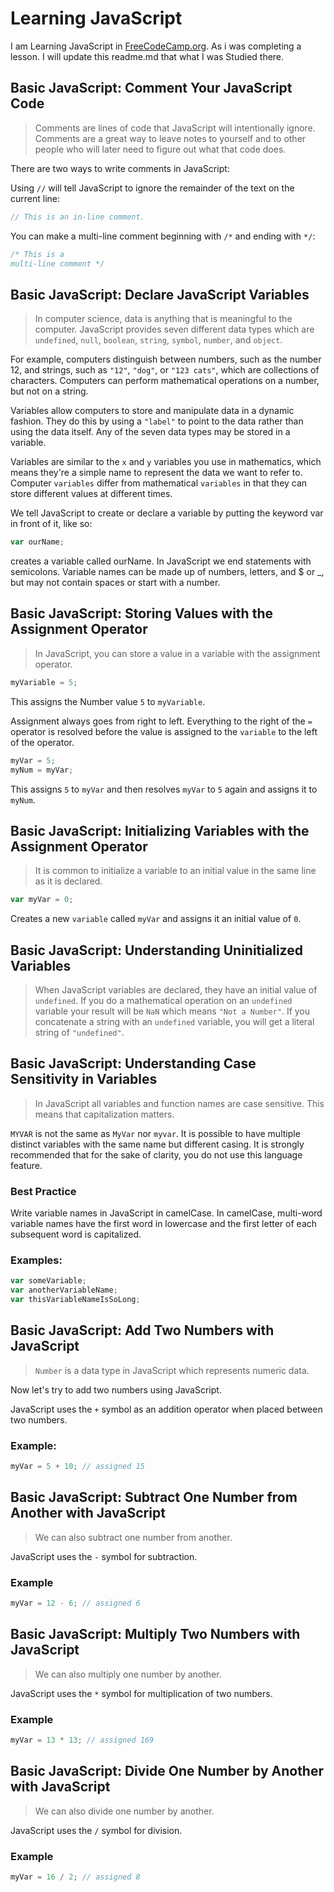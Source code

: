 # Learning JavaScript
I am Learning JavaScript in [FreeCodeCamp.org](https://freecodecamp.org). As i was completing a lesson. I will update this readme.md that what I was Studied there.

## Basic JavaScript: Comment Your JavaScript Code
> Comments are lines of code that JavaScript will intentionally ignore. Comments are a great way to leave notes to yourself and to other people who will later need to figure out what that code does.

There are two ways to write comments in JavaScript:

Using `//` will tell JavaScript to ignore the remainder of the text on the current line:

```js
// This is an in-line comment.
```

You can make a multi-line comment beginning with `/*` and ending with `*/`:

```js
/* This is a
multi-line comment */
```
## Basic JavaScript: Declare JavaScript Variables
> In computer science, data is anything that is meaningful to the computer. JavaScript provides seven different data types which are `undefined`, `null`, `boolean`, `string`, `symbol`, `number`, and `object`.

For example, computers distinguish between numbers, such as the number 12, and strings, such as `"12"`, `"dog"`, or `"123 cats"`, which are collections of characters. Computers can perform mathematical operations on a number, but not on a string.

Variables allow computers to store and manipulate data in a dynamic fashion. They do this by using a `"label"` to point to the data rather than using the data itself. Any of the seven data types may be stored in a variable.

Variables are similar to the `x` and `y` variables you use in mathematics, which means they're a simple name to represent the data we want to refer to. Computer `variables` differ from mathematical `variables` in that they can store different values at different times.

We tell JavaScript to create or declare a variable by putting the keyword var in front of it, like so:

```js
var ourName;
```

creates a variable called ourName. In JavaScript we end statements with semicolons. Variable names can be made up of numbers, letters, and $ or _, but may not contain spaces or start with a number.

## Basic JavaScript: Storing Values with the Assignment Operator
> In JavaScript, you can store a value in a variable with the assignment operator.
```js
myVariable = 5;
```
This assigns the Number value `5` to `myVariable`.

Assignment always goes from right to left. Everything to the right of the `=` operator is resolved before the value is assigned to the `variable` to the left of the operator.
```js
myVar = 5;
myNum = myVar;
```
This assigns `5` to `myVar` and then resolves `myVar` to `5` again and assigns it to `myNum`.

## Basic JavaScript: Initializing Variables with the Assignment Operator
> It is common to initialize a variable to an initial value in the same line as it is declared.
```js
var myVar = 0;
```
Creates a new `variable` called `myVar` and assigns it an initial value of `0`.

## Basic JavaScript: Understanding Uninitialized Variables
> When JavaScript variables are declared, they have an initial value of `undefined`. If you do a mathematical operation on an `undefined` variable your result will be `NaN` which means `"Not a Number"`. If you concatenate a string with an `undefined` variable, you will get a literal string of `"undefined"`.

## Basic JavaScript: Understanding Case Sensitivity in Variables
> In JavaScript all variables and function names are case sensitive. This means that capitalization matters.

`MYVAR` is not the same as `MyVar` nor `myvar`. It is possible to have multiple distinct variables with the same name but different casing. It is strongly recommended that for the sake of clarity, you do not use this language feature.

### Best Practice
Write variable names in JavaScript in camelCase. In camelCase, multi-word variable names have the first word in lowercase and the first letter of each subsequent word is capitalized.

### Examples:
```js
var someVariable;
var anotherVariableName;
var thisVariableNameIsSoLong;
```

## Basic JavaScript: Add Two Numbers with JavaScript
> `Number` is a data type in JavaScript which represents numeric data.

Now let's try to add two numbers using JavaScript.

JavaScript uses the `+` symbol as an addition operator when placed between two numbers.

### Example:
```js
myVar = 5 + 10; // assigned 15
```

## Basic JavaScript: Subtract One Number from Another with JavaScript
> We can also subtract one number from another.

JavaScript uses the `-` symbol for subtraction.

### Example
```js
myVar = 12 - 6; // assigned 6
```

## Basic JavaScript: Multiply Two Numbers with JavaScript
> We can also multiply one number by another.

JavaScript uses the `*` symbol for multiplication of two numbers.

### Example
```js
myVar = 13 * 13; // assigned 169
```

## Basic JavaScript: Divide One Number by Another with JavaScript
> We can also divide one number by another.

JavaScript uses the `/` symbol for division.

### Example
```js
myVar = 16 / 2; // assigned 8
```


